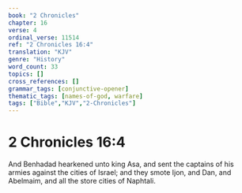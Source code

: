 ```yaml
---
book: "2 Chronicles"
chapter: 16
verse: 4
ordinal_verse: 11514
ref: "2 Chronicles 16:4"
translation: "KJV"
genre: "History"
word_count: 33
topics: []
cross_references: []
grammar_tags: [conjunctive-opener]
thematic_tags: [names-of-god, warfare]
tags: ["Bible","KJV","2-Chronicles"]
---
```


# 2 Chronicles 16:4

And Benhadad hearkened unto king Asa, and sent the captains of his armies against the cities of Israel; and they smote Ijon, and Dan, and Abelmaim, and all the store cities of Naphtali.
